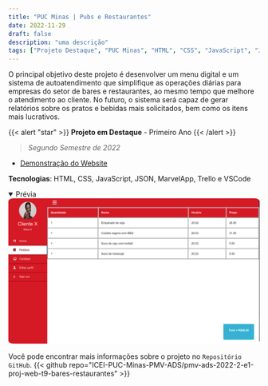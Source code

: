 ```yaml
---
title: "PUC Minas | Pubs e Restaurantes"
date: 2022-11-29
draft: false
description: "uma descrição"
tags: ["Projeto Destaque", "PUC Minas", "HTML", "CSS", "JavaScript", "JSON"]
---
```


O principal objetivo deste projeto é desenvolver um menu digital e um sistema de autoatendimento que simplifique as operações diárias para empresas do setor de bares e restaurantes, ao mesmo tempo que melhore o atendimento ao cliente. No futuro, o sistema será capaz de gerar relatórios sobre os pratos e bebidas mais solicitados, bem como os itens mais lucrativos.

{{< alert "star" >}}
**Projeto em Destaque** - Primeiro Ano
{{< /alert >}}
>*Segundo Semestre de 2022*



- [Demonstração do Website](https://icei-puc-minas-pmv-ads.github.io/pmv-ads-2022-2-e1-proj-web-t9-bares-restaurantes/)

**Tecnologias**: HTML, CSS, JavaScript, JSON, MarvelApp, Trello e VSCode

<details style="cursor:pointer" open><summary>Prévia</summary>
  <img src="featured.png" style="border-radius:2%">
</details>

Você pode encontrar mais informações sobre o projeto no `Repositório GitHub`.
{{< github repo="ICEI-PUC-Minas-PMV-ADS/pmv-ads-2022-2-e1-proj-web-t9-bares-restaurantes" >}}